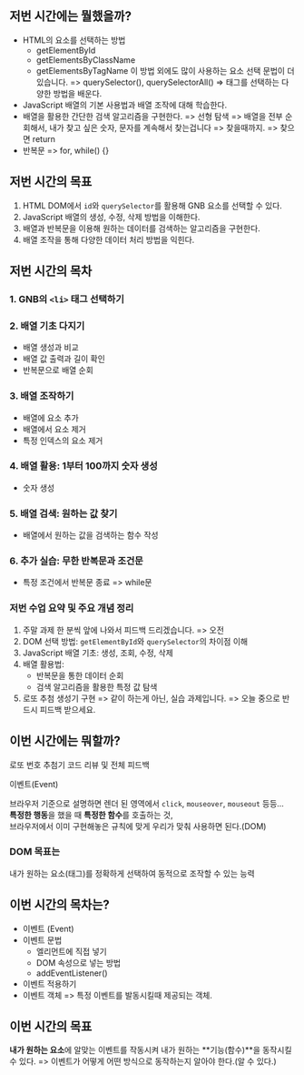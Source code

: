 ## 저번 시간에는 뭘했을까?  

- HTML의 요소를 선택하는 방법
  - getElementById
  - getElementsByClassName
  - getElementsByTagName
이 방법 외에도 많이 사용하는 요소 선택 문법이 더 있습니다.
=> querySelector(), querySelectorAll()
=> 태그를 선택하는 다양한 방법을 배운다.  
- JavaScript 배열의 기본 사용법과 배열 조작에 대해 학습한다.  
- 배열을 활용한 간단한 검색 알고리즘을 구현한다.  => 선형 탐색
=> 배열을 전부 순회해서, 내가 찾고 싶은 숫자, 문자를 계속해서 찾는겁니다
=> 찾을때까지.
=> 찾으면 return
- 반복문 => for, while() {}

## 저번 시간의 목표  

1. HTML DOM에서 `id`와 `querySelector`를 활용해 GNB 요소를 선택할 수 있다.  
2. JavaScript 배열의 생성, 수정, 삭제 방법을 이해한다.  
3. 배열과 반복문을 이용해 원하는 데이터를 검색하는 알고리즘을 구현한다.  
4. 배열 조작을 통해 다양한 데이터 처리 방법을 익힌다.  

## 저번 시간의 목차  

### 1. GNB의 `<li>` 태그 선택하기  

### 2. 배열 기초 다지기 

- 배열 생성과 비교  
- 배열 값 출력과 길이 확인  
- 반복문으로 배열 순회  

### 3. 배열 조작하기  

- 배열에 요소 추가  
- 배열에서 요소 제거  
- 특정 인덱스의 요소 제거  

### 4. 배열 활용: 1부터 100까지 숫자 생성  

- 숫자 생성

### 5. 배열 검색: 원하는 값 찾기 
 
- 배열에서 원하는 값을 검색하는 함수 작성  

### 6. 추가 실습: 무한 반복문과 조건문 

- 특정 조건에서 반복문 종료 => while문

### 저번 수업 요약 및 주요 개념 정리  
1. 주말 과제 한 분씩 앞에 나와서 피드백 드리겠습니다. => 오전
2. DOM 선택 방법: `getElementById`와 `querySelector`의 차이점 이해  
3. JavaScript 배열 기초: 생성, 조회, 수정, 삭제  
4. 배열 활용법:  
   - 반복문을 통한 데이터 순회  
   - 검색 알고리즘을 활용한 특정 값 탐색  
5. 로또 추첨 생성기 구현 => 같이 하는게 아닌, 실습 과제입니다.
=> 오늘 중으로 반드시 피드백 받으세요.

## 이번 시간에는 뭐할까?

로또 번호 추첨기 코드 리뷰 및 전체 피드백

이벤트(Event)

브라우저 기준으로 설명하면 렌더 된 영역에서 `click`, `mouseover`, `mouseout` 등등...  
**특정한 행동**을 했을 때 **특정한 함수**를 호출하는 것,  
브라우저에서 이미 구현해놓은 규칙에 맞게 우리가 맞춰 사용하면 된다.(DOM)

### DOM 목표는 

내가 원하는 요소(태그)를 정확하게 선택하여 동적으로 조작할 수 있는 능력

## 이번 시간의 목차는?

- 이벤트 (Event)
- 이벤트 문법
  - 엘리먼트에 직접 넣기 
  - DOM 속성으로 넣는 방법
  - addEventListener()
- 이벤트 적용하기
- 이벤트 객체 => 특정 이벤트를 발동시킬때 제공되는 객체.

## 이번 시간의 목표

**내가 원하는 요소**에 알맞는 이벤트를 작동시켜 내가 원하는 **기능(함수)**을 동작시킬 수 있다.
=> 이벤트가 어떻게 어떤 방식으로 동작하는지 알아야 한다.(알 수 있다.)
